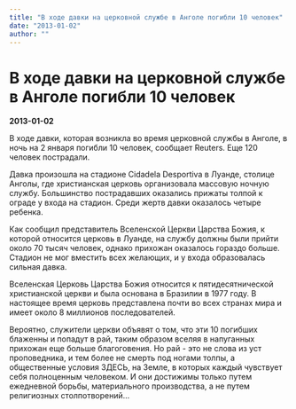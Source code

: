 ```yaml
---
title: "В ходе давки на церковной службе в Анголе погибли 10 человек"
date: "2013-01-02"
author: ""
---
```


# В ходе давки на церковной службе в Анголе погибли 10 человек

**2013-01-02** 

В ходе давки, которая возникла во время церковной службы в Анголе, в ночь на 2 января погибли 10 человек, сообщает Reuters. Еще 120 человек пострадали.

Давка произошла на стадионе Cidadela Desportiva в Луанде, столице Анголы, где христианская церковь организовала массовую ночную службу. Большинство пострадавших оказались прижаты толпой к ограде у входа на стадион. Среди жертв давки оказалось четыре ребенка.

Как сообщил представитель Вселенской Церкви Царства Божия, к которой относится церковь в Луанде, на службу должны были прийти около 70 тысяч человек, однако прихожан оказалось гораздо больше. Стадион не мог вместить всех желающих, и у входа образовалась сильная давка.

Вселенская Церковь Царства Божия относится к пятидесятнической христианской церкви и была основана в Бразилии в 1977 году. В настоящее время церковь представлена почти во всех странах мира и имеет около 8 миллионов последователей.

Вероятно, служители церкви объявят о том, что эти 10 погибших блаженны и попадут в рай, таким образом вселяя в напуганных прихожан еще больше благоговения. Но рай - это не слова из уст проповедника, и тем более не смерть под ногами толпы, а общественные условия ЗДЕСЬ, на Земле, в которых каждый чувствует себя полноценным человеком. И они достижимы только путем ежедневной борьбы, материального производства, а не путем религиозных столпотворений...